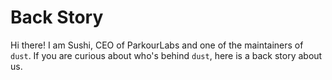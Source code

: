 # Back Story

Hi there! I am Sushi, CEO of ParkourLabs and one of the maintainers of `dust`. If you are curious about who's behind `dust`, here is a back story about us. 

